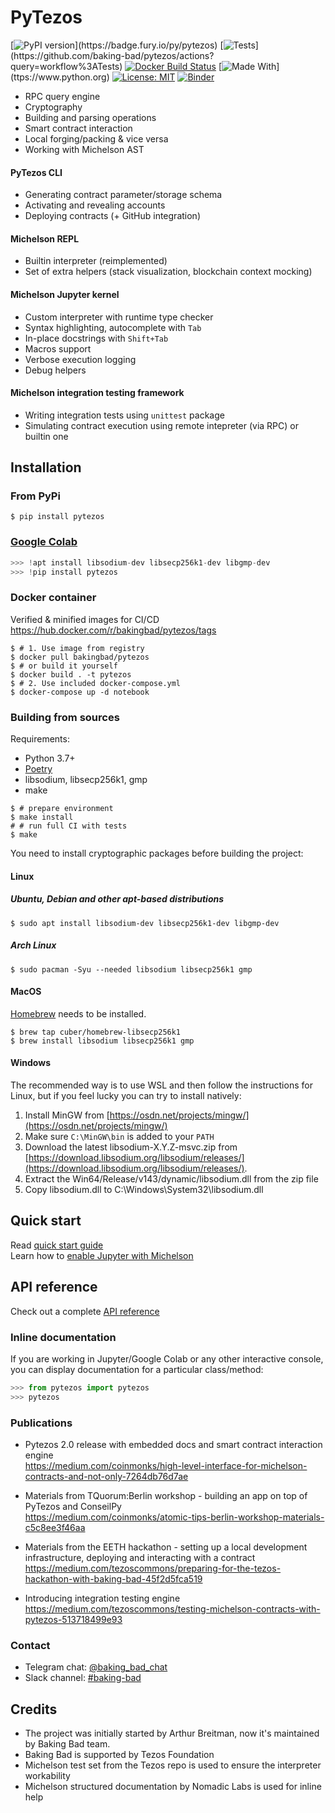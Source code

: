 # PyTezos

[![PyPI version](https://badge.fury.io/py/pytezos.svg?)](https://badge.fury.io/py/pytezos)
[![Tests](https://github.com/baking-bad/pytezos/workflows/Tests/badge.svg?)](https://github.com/baking-bad/pytezos/actions?query=workflow%3ATests)
[![Docker Build Status](https://img.shields.io/docker/cloud/build/bakingbad/pytezos)](https://hub.docker.com/r/bakingbad/pytezos)
[![Made With](https://img.shields.io/badge/made%20with-python-blue.svg?)](ttps://www.python.org)
[![License: MIT](https://img.shields.io/badge/License-MIT-yellow.svg)](https://opensource.org/licenses/MIT)
[![Binder](https://mybinder.org/badge_logo.svg)](https://mybinder.org/v2/gh/baking-bad/pytezos/binder?filepath=michelson_quickstart.ipynb)


* RPC query engine
* Cryptography
* Building and parsing operations
* Smart contract interaction
* Local forging/packing & vice versa
* Working with Michelson AST

#### PyTezos CLI
* Generating contract parameter/storage schema
* Activating and revealing accounts
* Deploying contracts (+ GitHub integration)

#### Michelson REPL
* Builtin interpreter (reimplemented)
* Set of extra helpers (stack visualization, blockchain context mocking)

#### Michelson Jupyter kernel
* Custom interpreter with runtime type checker
* Syntax highlighting, autocomplete with `Tab`
* In-place docstrings with `Shift+Tab`
* Macros support
* Verbose execution logging
* Debug helpers

#### Michelson integration testing framework
* Writing integration tests using `unittest` package
* Simulating contract execution using remote intepreter (via RPC) or builtin one


## Installation

### From PyPi

```shell
$ pip install pytezos
```

### [Google Colab](https://colab.research.google.com)

`````python
>>> !apt install libsodium-dev libsecp256k1-dev libgmp-dev
>>> !pip install pytezos
`````

### Docker container
Verified & minified images for CI/CD https://hub.docker.com/r/bakingbad/pytezos/tags
```shell
$ # 1. Use image from registry
$ docker pull bakingbad/pytezos
$ # or build it yourself
$ docker build . -t pytezos
$ # 2. Use included docker-compose.yml
$ docker-compose up -d notebook
```

### Building from sources

Requirements:
* Python 3.7+
* [Poetry](https://python-poetry.org/docs/#installation)
* libsodium, libsecp256k1, gmp
* make

```shell
$ # prepare environment
$ make install
# # run full CI with tests
$ make
```

You need to install cryptographic packages before building the project:

#### Linux


##### Ubuntu, Debian and other apt-based distributions
```shell
$ sudo apt install libsodium-dev libsecp256k1-dev libgmp-dev
```

##### Arch Linux
```shell
$ sudo pacman -Syu --needed libsodium libsecp256k1 gmp
```
#### MacOS

[Homebrew](https://brew.sh/) needs to be installed.
```shell
$ brew tap cuber/homebrew-libsecp256k1
$ brew install libsodium libsecp256k1 gmp
```

#### Windows

The recommended way is to use WSL and then follow the instructions for Linux,
but if you feel lucky you can try to install natively:

1. Install MinGW from [https://osdn.net/projects/mingw/](https://osdn.net/projects/mingw/)
2. Make sure `C:\MinGW\bin` is added to your `PATH`
3. Download the latest libsodium-X.Y.Z-msvc.zip from [https://download.libsodium.org/libsodium/releases/](https://download.libsodium.org/libsodium/releases/).
4. Extract the Win64/Release/v143/dynamic/libsodium.dll from the zip file
5. Copy libsodium.dll to C:\Windows\System32\libsodium.dll

## Quick start
Read [quick start guide](https://pytezos.org/quick_start.html)  
Learn how to [enable Jupyter with Michelson](./src/michelson_kernel/README.md)

## API reference
Check out a complete [API reference](https://pytezos.org/contents.html)

### Inline documentation
If you are working in Jupyter/Google Colab or any other interactive console, 
you can display documentation for a particular class/method:

```python
>>> from pytezos import pytezos
>>> pytezos
```

### Publications

* Pytezos 2.0 release with embedded docs and smart contract interaction engine  
https://medium.com/coinmonks/high-level-interface-for-michelson-contracts-and-not-only-7264db76d7ae

* Materials from TQuorum:Berlin workshop - building an app on top of PyTezos and ConseilPy  
https://medium.com/coinmonks/atomic-tips-berlin-workshop-materials-c5c8ee3f46aa

* Materials from the EETH hackathon - setting up a local development infrastructure, deploying and interacting with a contract  
https://medium.com/tezoscommons/preparing-for-the-tezos-hackathon-with-baking-bad-45f2d5fca519

* Introducing integration testing engine  
https://medium.com/tezoscommons/testing-michelson-contracts-with-pytezos-513718499e93

### Contact
* Telegram chat: [@baking_bad_chat](https://t.me/baking_bad_chat)
* Slack channel: [#baking-bad](https://tezos-dev.slack.com/archives/CV5NX7F2L)

## Credits
* The project was initially started by Arthur Breitman, now it's maintained by Baking Bad team.
* Baking Bad is supported by Tezos Foundation
* Michelson test set from the Tezos repo is used to ensure the interpreter workability
* Michelson structured documentation by Nomadic Labs is used for inline help
